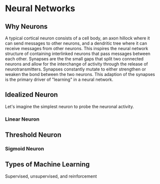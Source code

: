 Neural Networks
========


## Why Neurons

A typical cortical neuron consists of a cell body, an axon hillock where it can send messages to other neurons, and a dendritic tree where it can receive messages from other neurons.
This inspires the neural network structure of containing interlinked neurons that pass messages between each other. Synapses are the the small gaps that split two connected neurons 
and allow for the interchange of activity through the release of neurotransmitters. Synapses constantly mutate to either strengthen or weaken
the bond between the two neurons. This adaption of the synapses is the primary driver of "learning" in a neural network. 


## Idealized Neuron

Let's imagine the simplest neuron to probe the neuronal activity. 

### Linear Neuron


## Threshold Neuron


### Sigmoid Neuron


## Types of Machine Learning

Supervised, unsupervised, and reinforcement
